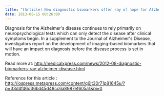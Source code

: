 ```yaml
---
title: "[Article] New diagnostic biomarkers offer ray of hope for Alzheimer's disease"
date: 2013-08-15 00:26:00
---
```


Diagnosis for the Alzheimer's disease continues to rely primarily on neuropsychological tests which can only detect the disease after clinical symptoms begin. In a supplement to the Journal of Alzheimer's Disease, investigators report on the development of imaging-based biomarkers that will have an impact on diagnosis before the disease process is set in motion. 

Read more at: <http://medicalxpress.com/news/2012-08-diagnostic-biomarkers-ray-alzheimer-disease.html>

Reference for this article : <http://iospress.metapress.com/content/q6jt30r71p81645u/?p=33d4f46d36bd45d48cc6a8987ef605a1&pi=0>

